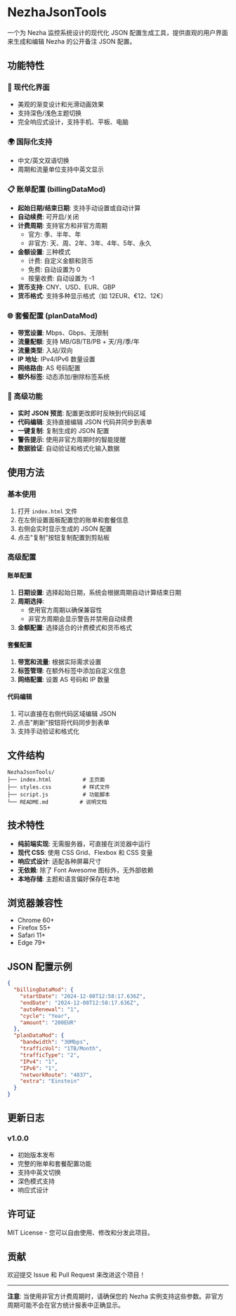# NezhaJsonTools

一个为 Nezha 监控系统设计的现代化 JSON 配置生成工具，提供直观的用户界面来生成和编辑 Nezha 的公开备注 JSON 配置。

## 功能特性

### 🎨 现代化界面
- 美观的渐变设计和光滑动画效果
- 支持深色/浅色主题切换
- 完全响应式设计，支持手机、平板、电脑

### 🌍 国际化支持
- 中文/英文双语切换
- 周期和流量单位支持中英文显示

### 📋 账单配置 (billingDataMod)
- **起始日期/结束日期**: 支持手动设置或自动计算
- **自动续费**: 可开启/关闭
- **计费周期**: 支持官方和非官方周期
  - 官方: 季、半年、年
  - 非官方: 天、周、2年、3年、4年、5年、永久
- **金额设置**: 三种模式
  - 计费: 自定义金额和货币
  - 免费: 自动设置为 0
  - 按量收费: 自动设置为 -1
- **货币支持**: CNY、USD、EUR、GBP
- **货币格式**: 支持多种显示格式（如 12EUR、€12、12€）

### 🌐 套餐配置 (planDataMod)
- **带宽设置**: Mbps、Gbps、无限制
- **流量配额**: 支持 MB/GB/TB/PB + 天/月/季/年
- **流量类型**: 入站/双向
- **IP 地址**: IPv4/IPv6 数量设置
- **网络路由**: AS 号码配置
- **额外标签**: 动态添加/删除标签系统

### 🔧 高级功能
- **实时 JSON 预览**: 配置更改即时反映到代码区域
- **代码编辑**: 支持直接编辑 JSON 代码并同步到表单
- **一键复制**: 复制生成的 JSON 配置
- **警告提示**: 使用非官方周期时的智能提醒
- **数据验证**: 自动验证和格式化输入数据

## 使用方法

### 基本使用
1. 打开 `index.html` 文件
2. 在左侧设置面板配置您的账单和套餐信息
3. 右侧会实时显示生成的 JSON 配置
4. 点击"复制"按钮复制配置到剪贴板

### 高级配置

#### 账单配置
1. **日期设置**: 选择起始日期，系统会根据周期自动计算结束日期
2. **周期选择**: 
   - 使用官方周期以确保兼容性
   - 非官方周期会显示警告并禁用自动续费
3. **金额配置**: 选择适合的计费模式和货币格式

#### 套餐配置
1. **带宽和流量**: 根据实际需求设置
2. **标签管理**: 在额外标签中添加自定义信息
3. **网络配置**: 设置 AS 号码和 IP 数量

#### 代码编辑
1. 可以直接在右侧代码区域编辑 JSON
2. 点击"刷新"按钮将代码同步到表单
3. 支持手动验证和格式化

## 文件结构

```
NezhaJsonTools/
├── index.html          # 主页面
├── styles.css          # 样式文件
├── script.js           # 功能脚本
└── README.md          # 说明文档
```

## 技术特性

- **纯前端实现**: 无需服务器，可直接在浏览器中运行
- **现代 CSS**: 使用 CSS Grid、Flexbox 和 CSS 变量
- **响应式设计**: 适配各种屏幕尺寸
- **无依赖**: 除了 Font Awesome 图标外，无外部依赖
- **本地存储**: 主题和语言偏好保存在本地

## 浏览器兼容性

- Chrome 60+
- Firefox 55+
- Safari 11+
- Edge 79+

## JSON 配置示例

```json
{
  "billingDataMod": {
    "startDate": "2024-12-08T12:58:17.636Z",
    "endDate": "2024-12-08T12:58:17.636Z",
    "autoRenewal": "1",
    "cycle": "Year",
    "amount": "200EUR"
  },
  "planDataMod": {
    "bandwidth": "30Mbps",
    "trafficVol": "1TB/Month",
    "trafficType": "2",
    "IPv4": "1",
    "IPv6": "1",
    "networkRoute": "4837",
    "extra": "Einstein"
  }
}
```

## 更新日志

### v1.0.0
- 初始版本发布
- 完整的账单和套餐配置功能
- 支持中英文切换
- 深色模式支持
- 响应式设计

## 许可证

MIT License - 您可以自由使用、修改和分发此项目。

## 贡献

欢迎提交 Issue 和 Pull Request 来改进这个项目！

---

**注意**: 当使用非官方计费周期时，请确保您的 Nezha 实例支持这些参数。非官方周期可能不会在官方统计报表中正确显示。 